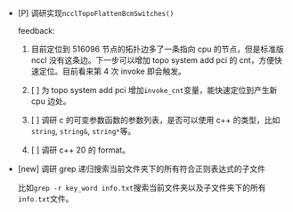 * [P] 调研实现`ncclTopoFlattenBcmSwitches()`

    feedback:

    1. 目前定位到 516096 节点的拓扑边多了一条指向 cpu 的节点，但是标准版 nccl 没有这条边。下一步可以增加 topo system add pci 的 cnt，方便快速定位。目前看来第 4 次 invoke 即会触发。

    1. [ ] 为 topo system add pci 增加`invoke_cnt`变量，能快速定位到产生新 cpu 边处。

    1. [ ] 调研 c 的可变参数函数的参数列表，是否可以使用 c++ 的类型，比如`string`, `string&`, `string*`等。

    1. [ ] 调研 c++ 20 的 format。

* [new] 调研 grep 递归搜索当前文件夹下的所有符合正则表达式的子文件

    比如`grep -r key_word info.txt`搜索当前文件夹以及子文件夹下的所有`info.txt`文件。